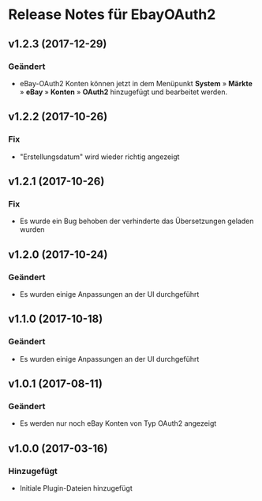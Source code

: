 # Release Notes für EbayOAuth2
## v1.2.3 (2017-12-29)
### Geändert
- eBay-OAuth2 Konten können jetzt in dem Menüpunkt **System** » **Märkte** » **eBay**  » **Konten** » **OAuth2** hinzugefügt und bearbeitet werden. 

## v1.2.2 (2017-10-26)
### Fix
- "Erstellungsdatum" wird wieder richtig angezeigt

## v1.2.1 (2017-10-26)
### Fix
- Es wurde ein Bug behoben der verhinderte das Übersetzungen geladen wurden

## v1.2.0 (2017-10-24)
### Geändert
- Es wurden einige Anpassungen an der UI durchgeführt

## v1.1.0 (2017-10-18)
### Geändert
- Es wurden einige Anpassungen an der UI durchgeführt

## v1.0.1 (2017-08-11)
### Geändert
- Es werden nur noch eBay Konten von Typ OAuth2 angezeigt

## v1.0.0 (2017-03-16)
### Hinzugefügt
- Initiale Plugin-Dateien hinzugefügt